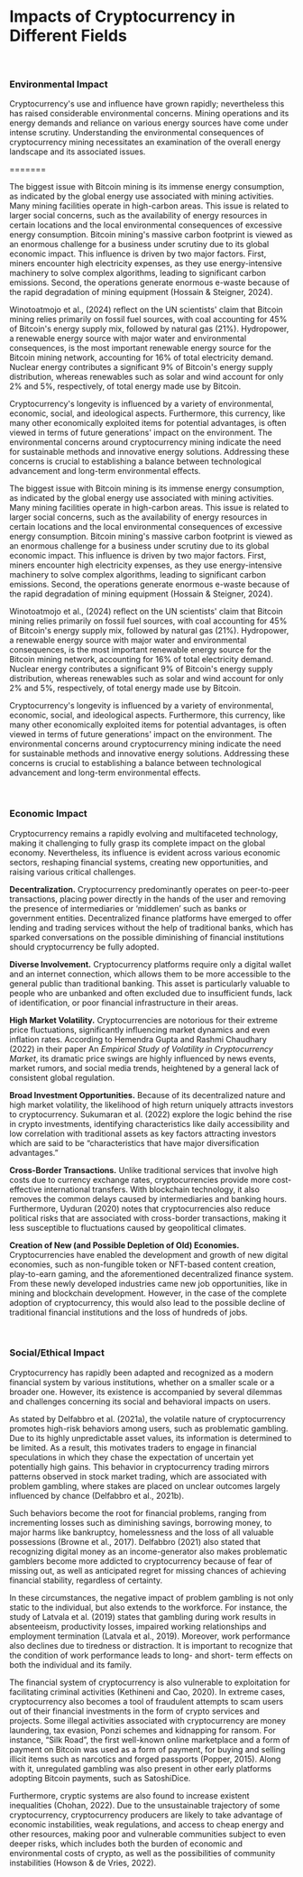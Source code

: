 Impacts of Cryptocurrency in Different Fields 
========
</br>

### Environmental Impact 

Cryptocurrency's use and influence have grown rapidly; nevertheless this has raised considerable environmental concerns. Mining operations and its energy demands and reliance on various energy sources have come under intense scrutiny. Understanding the environmental consequences of cryptocurrency mining necessitates an examination of the overall energy landscape and its associated issues.

=======

The biggest issue with Bitcoin mining is its immense energy consumption, as indicated by the global energy use associated with mining activities. Many mining facilities operate in high-carbon areas. This issue is related to larger social concerns, such as the availability of energy resources in certain locations and the local environmental consequences of excessive energy consumption. Bitcoin mining's massive carbon footprint is viewed as an enormous challenge for a business under scrutiny due to its global economic impact. This influence is driven by two major factors. First, miners encounter high electricity expenses, as they use energy-intensive machinery to solve complex algorithms, leading to significant carbon emissions. Second, the operations generate enormous e-waste because of the rapid degradation of mining equipment (Hossain & Steigner, 2024).

Winotoatmojo et al., (2024) reflect on the UN scientists' claim that Bitcoin mining relies primarily on fossil fuel sources, with coal accounting for 45% of Bitcoin's energy supply mix, followed by natural gas (21%). Hydropower, a renewable energy source with major water and environmental consequences, is the most important renewable energy source for the Bitcoin mining network, accounting for 16% of total electricity demand. Nuclear energy contributes a significant 9% of Bitcoin's energy supply distribution, whereas renewables such as solar and wind account for only 2% and 5%, respectively, of total energy made use by Bitcoin.

Cryptocurrency's longevity is influenced by a variety of environmental, economic, social, and ideological aspects. Furthermore, this currency, like many other economically exploited items for potential advantages, is often viewed in terms of future generations' impact on the environment. The environmental concerns around cryptocurrency mining indicate the need for sustainable methods and innovative energy solutions. Addressing these concerns is crucial to establishing a balance between technological advancement and long-term environmental effects.



The biggest issue with Bitcoin mining is its immense energy consumption, as indicated by the global energy use associated with mining activities. Many mining facilities operate in high-carbon areas. This issue is related to larger social concerns, such as the availability of energy resources in certain locations and the local environmental consequences of excessive energy consumption. Bitcoin mining's massive carbon footprint is viewed as an enormous challenge for a business under scrutiny due to its global economic impact. This influence is driven by two major factors. First, miners encounter high electricity expenses, as they use energy-intensive machinery to solve complex algorithms, leading to significant carbon emissions. Second, the operations generate enormous e-waste because of the rapid degradation of mining equipment (Hossain & Steigner, 2024).

Winotoatmojo et al., (2024) reflect on the UN scientists' claim that Bitcoin mining relies primarily on fossil fuel sources, with coal accounting for 45% of Bitcoin's energy supply mix, followed by natural gas (21%). Hydropower, a renewable energy source with major water and environmental consequences, is the most important renewable energy source for the Bitcoin mining network, accounting for 16% of total electricity demand. Nuclear energy contributes a significant 9% of Bitcoin's energy supply distribution, whereas renewables such as solar and wind account for only 2% and 5%, respectively, of total energy made use by Bitcoin.

Cryptocurrency's longevity is influenced by a variety of environmental, economic, social, and ideological aspects. Furthermore, this currency, like many other economically exploited items for potential advantages, is often viewed in terms of future generations' impact on the environment. The environmental concerns around cryptocurrency mining indicate the need for sustainable methods and innovative energy solutions. Addressing these concerns is crucial to establishing a balance between technological advancement and long-term environmental effects.

</br>

### Economic Impact 

Cryptocurrency remains a rapidly evolving and multifaceted technology, making it challenging to fully grasp its complete impact on the global economy. Nevertheless, its influence is evident across various economic sectors, reshaping financial systems, creating new opportunities, and raising various  critical challenges.

<strong>Decentralization.</strong> Cryptocurrency predominantly operates on peer-to-peer transactions, placing power directly in the hands of the user and removing the presence of intermediaries or ‘middlemen’ such as banks or government entities. Decentralized finance platforms have emerged to offer lending and trading services without the help of traditional banks, which has sparked conversations on the possible diminishing of financial institutions should cryptocurrency be fully adopted.

<strong>Diverse Involvement.</strong> Cryptocurrency platforms require only a digital wallet and an internet connection, which allows them to be more accessible to the general public than traditional banking. This asset is particularly valuable to people who are unbanked and often excluded due to insufficient funds, lack of identification, or poor financial infrastructure in their areas. 

<strong>High Market Volatility.</strong> Cryptocurrencies are notorious for their extreme price fluctuations, significantly influencing market dynamics and even inflation rates. According to Hemendra Gupta and Rashmi Chaudhary (2022) in their paper An _Empirical Study of Volatility in Cryptocurrency Market_, its dramatic price swings are highly influenced by news events, market rumors, and social media trends, heightened by a general lack of consistent global regulation.

<strong>Broad Investment Opportunities.</strong> Because of its decentralized nature and high market volatility, the likelihood of high return uniquely attracts investors to cryptocurrency. Sukumaran et al. (2022) explore the logic behind the rise in crypto investments, identifying characteristics like daily accessibility and low correlation with traditional assets as key factors attracting investors  which are said to be “characteristics that have major diversification advantages.”

<strong>Cross-Border Transactions.</strong> Unlike traditional services that involve high costs due to currency exchange rates, cryptocurrencies provide more cost-effective international transfers. With blockchain technology, it also removes the common delays caused by intermediaries and banking hours. Furthermore, Uyduran (2020) notes that cryptocurrencies also reduce political risks that are associated with cross-border transactions, making it less susceptible to fluctuations caused by geopolitical climates.

<strong>Creation of New (and Possible Depletion of Old) Economies.</strong> Cryptocurrencies have enabled the development and growth of new digital economies, such as non-fungible token or NFT-based content creation, play-to-earn gaming, and the aforementioned decentralized finance system. From these newly developed industries came new job opportunities, like in mining and blockchain development. However, in the case of the complete adoption of cryptocurrency, this would also lead to the possible decline of traditional financial institutions and the loss of hundreds of jobs.

</br>

### Social/Ethical Impact

Cryptocurrency has rapidly been adapted and recognized as a modern financial system by various institutions, whether on a smaller scale or a broader one. However, its existence is accompanied by several dilemmas and challenges concerning its social and behavioral impacts on users.

As stated by Delfabbro et al. (2021a), the volatile nature of cryptocurrency promotes high-risk behaviors among users, such as problematic gambling. Due to its highly unpredictable asset values, its information is determined to be limited. As a result, this motivates traders to engage in financial speculations in which they chase the expectation of uncertain yet potentially high gains. This behavior in cryptocurrency trading mirrors patterns observed in stock market trading, which are associated with problem gambling, where stakes are placed on unclear outcomes largely influenced by chance (Delfabbro et al., 2021b). 

Such behaviors become the root for financial problems, ranging from incrementing losses such as diminishing savings, borrowing money, to major harms like bankruptcy, homelessness and the loss of all valuable possessions (Browne et al., 2017). Delfabbro (2021) also stated that recognizing digital money as an income-generator also makes problematic gamblers become more addicted to cryptocurrency because of fear of missing out, as well as anticipated regret for missing chances of achieving financial stability, regardless of certainty.

In these circumstances, the negative impact of problem gambling is not only static to the individual, but also extends to the workforce. For instance, the study of Latvala et al. (2019) states that gambling during work results in absenteeism, productivity losses, impaired working relationships and employment termination (Latvala et al., 2019). Moreover, work performance also declines due to tiredness or distraction. It is important to recognize that the condition of work performance leads to long- and short- term effects on both the individual and its family.

The financial system of cryptocurrency is also vulnerable to exploitation for facilitating criminal activities (Kethineni and Cao, 2020). In extreme cases, cryptocurrency also becomes a tool of fraudulent attempts to scam users out of their financial investments in the form of crypto services and projects. Some illegal activities associated with cryptocurrency are money laundering, tax evasion, Ponzi schemes and kidnapping for ransom. For instance, “Silk Road”, the first well-known online marketplace and a form of payment on Bitcoin was used as a form of payment, for buying and selling illicit items such as narcotics and forged passports (Popper, 2015). Along with it, unregulated gambling was also present in other early platforms adopting Bitcoin payments, such as SatoshiDice.


Furthermore, cryptic systems are also found to increase existent inequalities (Chohan, 2022).  Due to the unsustainable trajectory of some cryptocurrency, cryptocurrency producers are likely to take advantage of economic instabilities, weak regulations, and access to cheap energy and other resources, making poor and vulnerable communities subject to even deeper risks, which includes both the burden of economic  and environmental costs of crypto, as well as the possibilities of community instabilities (Howson & de Vries, 2022). 

